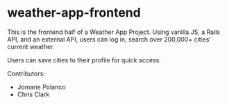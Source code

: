 # weather-app-frontend

This is the frontend half of a Weather App Project. Using vanilla JS, a Rails API, and an external API, users can log in, search over 200,000+ cities' current weather.

Users can save cities to their profile for quick access.

Contributors:
  - Jomarie Polanco
  - Chris Clark
